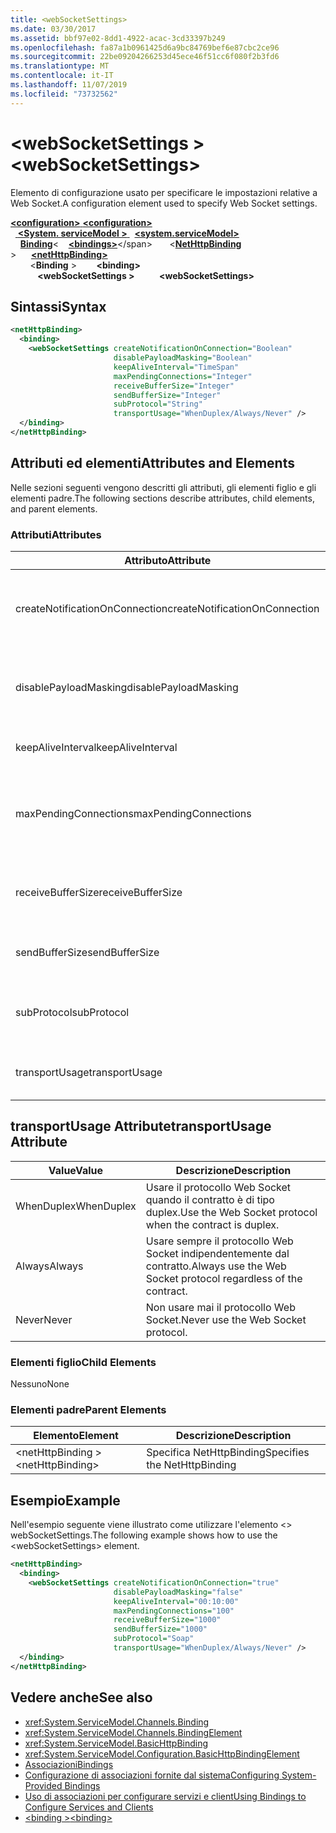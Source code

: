 ```yaml
---
title: <webSocketSettings>
ms.date: 03/30/2017
ms.assetid: bbf97e02-8dd1-4922-acac-3cd33397b249
ms.openlocfilehash: fa87a1b0961425d6a9bc84769bef6e87cbc2ce96
ms.sourcegitcommit: 22be09204266253d45ece46f51cc6f080f2b3fd6
ms.translationtype: MT
ms.contentlocale: it-IT
ms.lasthandoff: 11/07/2019
ms.locfileid: "73732562"
---
```

# <a name="websocketsettings"></a><span data-ttu-id="02416-101">\<webSocketSettings ></span><span class="sxs-lookup"><span data-stu-id="02416-101">\<webSocketSettings></span></span>
<span data-ttu-id="02416-102">Elemento di configurazione usato per specificare le impostazioni relative a Web Socket.</span><span class="sxs-lookup"><span data-stu-id="02416-102">A configuration element used to specify Web Socket settings.</span></span>  
  
<span data-ttu-id="02416-103">[ **\<configuration>** ](../configuration-element.md)</span><span class="sxs-lookup"><span data-stu-id="02416-103">[**\<configuration>**](../configuration-element.md)</span></span>\
<span data-ttu-id="02416-104">&nbsp;&nbsp;[ **\<System. serviceModel >** ](system-servicemodel.md)</span><span class="sxs-lookup"><span data-stu-id="02416-104">&nbsp;&nbsp;[**\<system.serviceModel>**](system-servicemodel.md)</span></span>\
<span data-ttu-id="02416-105">&nbsp;&nbsp;&nbsp;&nbsp;[**Binding**](bindings.md)\<</span><span class="sxs-lookup"><span data-stu-id="02416-105">&nbsp;&nbsp;&nbsp;&nbsp;[**\<bindings>**](bindings.md)\</span></span>
<span data-ttu-id="02416-106">&nbsp;&nbsp;&nbsp;&nbsp;&nbsp;&nbsp;\<[**NetHttpBinding**](nethttpbinding.md) ></span><span class="sxs-lookup"><span data-stu-id="02416-106">&nbsp;&nbsp;&nbsp;&nbsp;&nbsp;&nbsp;[**\<netHttpBinding>**](nethttpbinding.md)</span></span>\
<span data-ttu-id="02416-107">&nbsp;&nbsp;&nbsp;&nbsp;&nbsp;&nbsp;&nbsp;&nbsp;\<**Binding** ></span><span class="sxs-lookup"><span data-stu-id="02416-107">&nbsp;&nbsp;&nbsp;&nbsp;&nbsp;&nbsp;&nbsp;&nbsp;**\<binding>**</span></span>\
<span data-ttu-id="02416-108">&nbsp;&nbsp;&nbsp;&nbsp;&nbsp;&nbsp;&nbsp;&nbsp;&nbsp;&nbsp; **\<webSocketSettings >**</span><span class="sxs-lookup"><span data-stu-id="02416-108">&nbsp;&nbsp;&nbsp;&nbsp;&nbsp;&nbsp;&nbsp;&nbsp;&nbsp;&nbsp;**\<webSocketSettings>**</span></span>  
  
## <a name="syntax"></a><span data-ttu-id="02416-109">Sintassi</span><span class="sxs-lookup"><span data-stu-id="02416-109">Syntax</span></span>  
  
```xml  
<netHttpBinding>
  <binding>
    <webSocketSettings createNotificationOnConnection="Boolean"
                       disablePayloadMasking="Boolean"
                       keepAliveInterval="TimeSpan"
                       maxPendingConnections="Integer"
                       receiveBufferSize="Integer"
                       sendBufferSize="Integer"
                       subProtocol="String"
                       transportUsage="WhenDuplex/Always/Never" />
  </binding>
</netHttpBinding>
```  
  
## <a name="attributes-and-elements"></a><span data-ttu-id="02416-110">Attributi ed elementi</span><span class="sxs-lookup"><span data-stu-id="02416-110">Attributes and Elements</span></span>  
 <span data-ttu-id="02416-111">Nelle sezioni seguenti vengono descritti gli attributi, gli elementi figlio e gli elementi padre.</span><span class="sxs-lookup"><span data-stu-id="02416-111">The following sections describe attributes, child elements, and parent elements.</span></span>  
  
### <a name="attributes"></a><span data-ttu-id="02416-112">Attributi</span><span class="sxs-lookup"><span data-stu-id="02416-112">Attributes</span></span>  
  
|<span data-ttu-id="02416-113">Attributo</span><span class="sxs-lookup"><span data-stu-id="02416-113">Attribute</span></span>|<span data-ttu-id="02416-114">Descrizione</span><span class="sxs-lookup"><span data-stu-id="02416-114">Description</span></span>|  
|---------------|-----------------|  
|<span data-ttu-id="02416-115">createNotificationOnConnection</span><span class="sxs-lookup"><span data-stu-id="02416-115">createNotificationOnConnection</span></span>|<span data-ttu-id="02416-116">Specifica se una notifica viene inviata alla connessione.</span><span class="sxs-lookup"><span data-stu-id="02416-116">Specifies whether a notification is sent upon connection.</span></span>|  
|<span data-ttu-id="02416-117">disablePayloadMasking</span><span class="sxs-lookup"><span data-stu-id="02416-117">disablePayloadMasking</span></span>|<span data-ttu-id="02416-118">Specifica se il mascheramento di Web Socket è disabilitato.</span><span class="sxs-lookup"><span data-stu-id="02416-118">Specifies whether Web Socket masking is disabled.</span></span>|  
|<span data-ttu-id="02416-119">keepAliveInterval</span><span class="sxs-lookup"><span data-stu-id="02416-119">keepAliveInterval</span></span>|<span data-ttu-id="02416-120">Specifica l'intervallo keep-alive.</span><span class="sxs-lookup"><span data-stu-id="02416-120">Specifies the keep alive interval.</span></span>|  
|<span data-ttu-id="02416-121">maxPendingConnections</span><span class="sxs-lookup"><span data-stu-id="02416-121">maxPendingConnections</span></span>|<span data-ttu-id="02416-122">Specifica il numero massimo di connessioni in attesa dell'invio nel servizio.</span><span class="sxs-lookup"><span data-stu-id="02416-122">Specifies the maximum number of connections awaiting dispatch on the service.</span></span>|  
|<span data-ttu-id="02416-123">receiveBufferSize</span><span class="sxs-lookup"><span data-stu-id="02416-123">receiveBufferSize</span></span>|<span data-ttu-id="02416-124">Specifica le dimensioni del buffer di ricezione.</span><span class="sxs-lookup"><span data-stu-id="02416-124">Specifies the size of the receive buffer.</span></span>|  
|<span data-ttu-id="02416-125">sendBufferSize</span><span class="sxs-lookup"><span data-stu-id="02416-125">sendBufferSize</span></span>|<span data-ttu-id="02416-126">Specifica le dimensioni del buffer di invio.</span><span class="sxs-lookup"><span data-stu-id="02416-126">Specifies the size of the send buffer.</span></span>|  
|<span data-ttu-id="02416-127">subProtocol</span><span class="sxs-lookup"><span data-stu-id="02416-127">subProtocol</span></span>|<span data-ttu-id="02416-128">Specifica il sottoprotocollo Web Socket.</span><span class="sxs-lookup"><span data-stu-id="02416-128">Specifies the Web Socket subprotocol.</span></span>|  
|<span data-ttu-id="02416-129">transportUsage</span><span class="sxs-lookup"><span data-stu-id="02416-129">transportUsage</span></span>|<span data-ttu-id="02416-130">Specifica quando usare Web Sockets.</span><span class="sxs-lookup"><span data-stu-id="02416-130">Specifies when to use Web Sockets.</span></span>|  
  
## <a name="transportusage-attribute"></a><span data-ttu-id="02416-131">transportUsage Attribute</span><span class="sxs-lookup"><span data-stu-id="02416-131">transportUsage Attribute</span></span>  
  
|<span data-ttu-id="02416-132">Value</span><span class="sxs-lookup"><span data-stu-id="02416-132">Value</span></span>|<span data-ttu-id="02416-133">Descrizione</span><span class="sxs-lookup"><span data-stu-id="02416-133">Description</span></span>|  
|-----------|-----------------|  
|<span data-ttu-id="02416-134">WhenDuplex</span><span class="sxs-lookup"><span data-stu-id="02416-134">WhenDuplex</span></span>|<span data-ttu-id="02416-135">Usare il protocollo Web Socket quando il contratto è di tipo duplex.</span><span class="sxs-lookup"><span data-stu-id="02416-135">Use the Web Socket protocol when the contract is duplex.</span></span>|  
|<span data-ttu-id="02416-136">Always</span><span class="sxs-lookup"><span data-stu-id="02416-136">Always</span></span>|<span data-ttu-id="02416-137">Usare sempre il protocollo Web Socket indipendentemente dal contratto.</span><span class="sxs-lookup"><span data-stu-id="02416-137">Always use the Web Socket protocol regardless of the contract.</span></span>|  
|<span data-ttu-id="02416-138">Never</span><span class="sxs-lookup"><span data-stu-id="02416-138">Never</span></span>|<span data-ttu-id="02416-139">Non usare mai il protocollo Web Socket.</span><span class="sxs-lookup"><span data-stu-id="02416-139">Never use the Web Socket protocol.</span></span>|  
  
### <a name="child-elements"></a><span data-ttu-id="02416-140">Elementi figlio</span><span class="sxs-lookup"><span data-stu-id="02416-140">Child Elements</span></span>  
 <span data-ttu-id="02416-141">Nessuno</span><span class="sxs-lookup"><span data-stu-id="02416-141">None</span></span>  
  
### <a name="parent-elements"></a><span data-ttu-id="02416-142">Elementi padre</span><span class="sxs-lookup"><span data-stu-id="02416-142">Parent Elements</span></span>  
  
|<span data-ttu-id="02416-143">Elemento</span><span class="sxs-lookup"><span data-stu-id="02416-143">Element</span></span>|<span data-ttu-id="02416-144">Descrizione</span><span class="sxs-lookup"><span data-stu-id="02416-144">Description</span></span>|  
|-------------|-----------------|  
|<span data-ttu-id="02416-145">\<netHttpBinding ></span><span class="sxs-lookup"><span data-stu-id="02416-145">\<netHttpBinding></span></span>|<span data-ttu-id="02416-146">Specifica NetHttpBinding</span><span class="sxs-lookup"><span data-stu-id="02416-146">Specifies the NetHttpBinding</span></span>|  
  
## <a name="example"></a><span data-ttu-id="02416-147">Esempio</span><span class="sxs-lookup"><span data-stu-id="02416-147">Example</span></span>  
 <span data-ttu-id="02416-148">Nell'esempio seguente viene illustrato come utilizzare l'elemento \<> webSocketSettings.</span><span class="sxs-lookup"><span data-stu-id="02416-148">The following example shows how to use the \<webSocketSettings> element.</span></span>  
  
```xml  
<netHttpBinding>
  <binding>
    <webSocketSettings createNotificationOnConnection="true"
                       disablePayloadMasking="false"
                       keepAliveInterval="00:10:00"
                       maxPendingConnections="100"
                       receiveBufferSize="1000"
                       sendBufferSize="1000"
                       subProtocol="Soap"
                       transportUsage="WhenDuplex/Always/Never" />
  </binding>
</netHttpBinding>
```  
  
## <a name="see-also"></a><span data-ttu-id="02416-149">Vedere anche</span><span class="sxs-lookup"><span data-stu-id="02416-149">See also</span></span>

- <xref:System.ServiceModel.Channels.Binding>
- <xref:System.ServiceModel.Channels.BindingElement>
- <xref:System.ServiceModel.BasicHttpBinding>
- <xref:System.ServiceModel.Configuration.BasicHttpBindingElement>
- [<span data-ttu-id="02416-150">Associazioni</span><span class="sxs-lookup"><span data-stu-id="02416-150">Bindings</span></span>](../../../wcf/bindings.md)
- [<span data-ttu-id="02416-151">Configurazione di associazioni fornite dal sistema</span><span class="sxs-lookup"><span data-stu-id="02416-151">Configuring System-Provided Bindings</span></span>](../../../wcf/feature-details/configuring-system-provided-bindings.md)
- [<span data-ttu-id="02416-152">Uso di associazioni per configurare servizi e client</span><span class="sxs-lookup"><span data-stu-id="02416-152">Using Bindings to Configure Services and Clients</span></span>](../../../wcf/using-bindings-to-configure-services-and-clients.md)
- [<span data-ttu-id="02416-153">\<binding ></span><span class="sxs-lookup"><span data-stu-id="02416-153">\<binding></span></span>](bindings.md)

